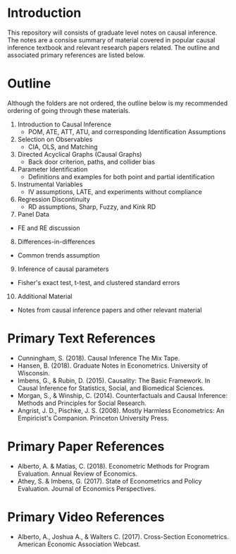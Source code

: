 # Introduction 
This repository will consists of graduate level notes on causal inference. The notes are a consise summary of material covered in popular causal inference textbook and relevant research papers related. The outline and associated primary references are listed below.

# Outline
Although the folders are not ordered, the outline below is my recommended ordering of going through these materials.

1. Introduction to Causal Inference
   * POM, ATE, ATT, ATU, and corresponding Identification Assumptions
2. Selection on Observables
   * CIA, OLS, and Matching
3. Directed Acyclical Graphs (Causal Graphs)
   * Back door criterion, paths, and collider bias
4. Parameter Identification 
   * Definitions and examples for both point and partial identification
5. Instrumental Variables
   * IV assumptions, LATE, and experiments without compliance
6. Regression Discontinuity
   * RD assumptions, Sharp, Fuzzy, and Kink RD
7. Panel Data
  * FE and RE discussion
8. Differences-in-differences
  * Common trends assumption
9. Inference of causal parameters
  * Fisher's exact test, t-test, and clustered standard errors
10. Additional Material
  * Notes from causal inference papers and other relevant material


# Primary Text References
- Cunningham, S. (2018). Causal Inference The Mix Tape. 
- Hansen, B. (2018). Graduate Notes in Econometrics. University of Wisconsin.  
- Imbens, G., & Rubin, D. (2015). Causality: The Basic Framework. In Causal Inference for Statistics, Social, and Biomedical Sciences.  
- Morgan, S., & Winship, C. (2014). Counterfactuals and Causal Inference: Methods and Principles for Social Research.
- Angrist, J. D., Pischke, J. S. (2008). Mostly Harmless Econometrics: An Empiricist's Companion. Princeton University Press. 

# Primary Paper References
- Alberto, A. & Matias, C. (2018). Econometric Methods for Program Evaluation. Annual Review of Economics. 
- Athey, S. & Imbens, G. (2017). State of Econometrics and Policy Evaluation. Journal of Economics Perspectives. 

# Primary Video References
- Alberto, A., Joshua A., & Walters C. (2017). Cross-Section Econometrics. American Economic Association Webcast.
